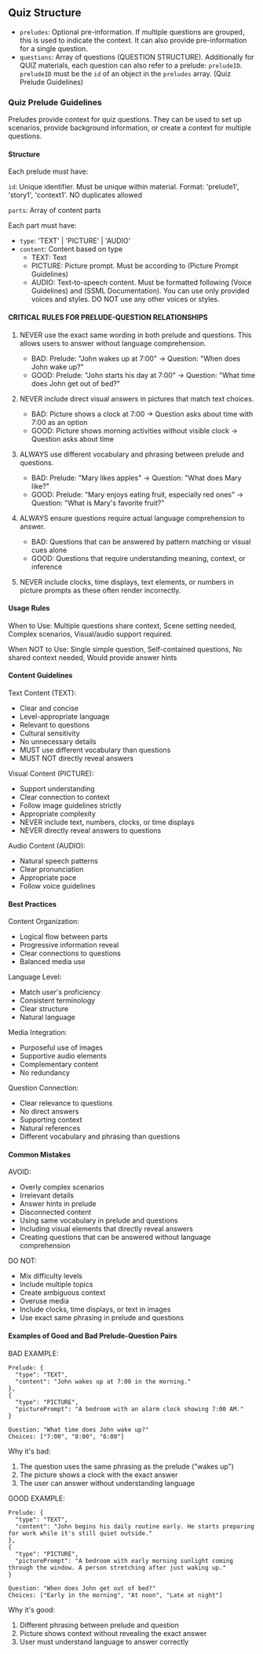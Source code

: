 ## Quiz Structure

- `preludes`: Optional pre-information. If multiple questions are grouped, this is used to indicate the context. It can also provide pre-information for a single question.
- `questions`: Array of questions (QUESTION STRUCTURE). Additionally for QUIZ materials, each question can also refer to a prelude: `preludeID`. `preludeID` must be the `id` of an object in the `preludes` array. (Quiz Prelude Guidelines)

### Quiz Prelude Guidelines

Preludes provide context for quiz questions. They can be used to set up scenarios, provide background information, or create a context for multiple questions.

#### Structure

Each prelude must have:

`id`: Unique identifier. Must be unique within material. Format: 'prelude1', 'story1', 'context1'. NO duplicates allowed

`parts`: Array of content parts

Each part must have:

- `type`: 'TEXT' | 'PICTURE' | 'AUDIO'
- `content`: Content based on type
  - TEXT: Text
  - PICTURE: Picture prompt. Must be according to (Picture Prompt Guidelines)
  - AUDIO: Text-to-speech content. Must be formatted following (Voice Guidelines) and (SSML Documentation). You can use only provided voices and styles. DO NOT use any other voices or styles.

#### CRITICAL RULES FOR PRELUDE-QUESTION RELATIONSHIPS

1. NEVER use the exact same wording in both prelude and questions. This allows users to answer without language comprehension.

   - BAD: Prelude: "John wakes up at 7:00" → Question: "When does John wake up?"
   - GOOD: Prelude: "John starts his day at 7:00" → Question: "What time does John get out of bed?"

2. NEVER include direct visual answers in pictures that match text choices.

   - BAD: Picture shows a clock at 7:00 → Question asks about time with 7:00 as an option
   - GOOD: Picture shows morning activities without visible clock → Question asks about time

3. ALWAYS use different vocabulary and phrasing between prelude and questions.

   - BAD: Prelude: "Mary likes apples" → Question: "What does Mary like?"
   - GOOD: Prelude: "Mary enjoys eating fruit, especially red ones" → Question: "What is Mary's favorite fruit?"

4. ALWAYS ensure questions require actual language comprehension to answer.

   - BAD: Questions that can be answered by pattern matching or visual cues alone
   - GOOD: Questions that require understanding meaning, context, or inference

5. NEVER include clocks, time displays, text elements, or numbers in picture prompts as these often render incorrectly.

#### Usage Rules

When to Use: Multiple questions share context, Scene setting needed, Complex scenarios, Visual/audio support required.

When NOT to Use: Single simple question, Self-contained questions, No shared context needed, Would provide answer hints

#### Content Guidelines

Text Content (TEXT):

- Clear and concise
- Level-appropriate language
- Relevant to questions
- Cultural sensitivity
- No unnecessary details
- MUST use different vocabulary than questions
- MUST NOT directly reveal answers

Visual Content (PICTURE):

- Support understanding
- Clear connection to context
- Follow image guidelines strictly
- Appropriate complexity
- NEVER include text, numbers, clocks, or time displays
- NEVER directly reveal answers to questions

Audio Content (AUDIO):

- Natural speech patterns
- Clear pronunciation
- Appropriate pace
- Follow voice guidelines

#### Best Practices

Content Organization:

- Logical flow between parts
- Progressive information reveal
- Clear connections to questions
- Balanced media use

Language Level:

- Match user's proficiency
- Consistent terminology
- Clear structure
- Natural language

Media Integration:

- Purposeful use of images
- Supportive audio elements
- Complementary content
- No redundancy

Question Connection:

- Clear relevance to questions
- No direct answers
- Supporting context
- Natural references
- Different vocabulary and phrasing than questions

#### Common Mistakes

AVOID:

- Overly complex scenarios
- Irrelevant details
- Answer hints in prelude
- Disconnected content
- Using same vocabulary in prelude and questions
- Including visual elements that directly reveal answers
- Creating questions that can be answered without language comprehension

DO NOT:

- Mix difficulty levels
- Include multiple topics
- Create ambiguous context
- Overuse media
- Include clocks, time displays, or text in images
- Use exact same phrasing in prelude and questions

#### Examples of Good and Bad Prelude-Question Pairs

BAD EXAMPLE:

```
Prelude: {
  "type": "TEXT",
  "content": "John wakes up at 7:00 in the morning."
},
{
  "type": "PICTURE",
  "picturePrompt": "A bedroom with an alarm clock showing 7:00 AM."
}

Question: "What time does John wake up?"
Choices: ["7:00", "8:00", "6:00"]
```

Why it's bad:

1. The question uses the same phrasing as the prelude ("wakes up")
2. The picture shows a clock with the exact answer
3. The user can answer without understanding language

GOOD EXAMPLE:

```
Prelude: {
  "type": "TEXT",
  "content": "John begins his daily routine early. He starts preparing for work while it's still quiet outside."
},
{
  "type": "PICTURE",
  "picturePrompt": "A bedroom with early morning sunlight coming through the window. A person stretching after just waking up."
}

Question: "When does John get out of bed?"
Choices: ["Early in the morning", "At noon", "Late at night"]
```

Why it's good:

1. Different phrasing between prelude and question
2. Picture shows context without revealing the exact answer
3. User must understand language to answer correctly
